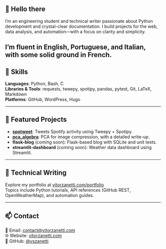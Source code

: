 ## 👋 Hello there

I’m an engineering student and technical writer passionate about Python development and crystal-clear documentation. I build projects for the web, data analysis, and automation—with a focus on clarity and simplicity.

I’m fluent in English, Portuguese, and Italian, with some solid ground in French.
---

## 🔧 Skills

**Languages**: Python, Bash, C  
**Libraries & Tools**: requests, tweepy, spotipy, pandas, pytest, Git, LaTeX, Markdown  
**Platforms**: GitHub, WordPress, Hugo

---

## 🚀 Featured Projects

- [**spotweet**](https://github.com/vszanetti/spotweet): Tweets Spotify activity using Tweepy + Spotipy.
- [**pca_algebra**](https://github.com/vszanetti/pca_algebra): PCA for image compression, with a detailed write-up.
- **flask-blog** (coming soon): Flask-based blog with SQLite and unit tests.
- **streamlit-dashboard** (coming soon): Weather data dashboard using Streamlit.

---

## 📝 Technical Writing

Explore my portfolio at [vitorzanetti.com/portfolio](https://vitorzanetti.com/portfolio)  
Topics include Python tutorials, API references (GitHub REST, OpenWeatherMap), and automation guides.

---

## 📫 Contact

📧 Email: [contact@vitorzanetti.com](mailto:contact@vitorzanetti.com)  
🌐 Website: [vitorzanetti.com](https://vitorzanetti.com)  
🐙 GitHub: [@vszanetti](https://github.com/vszanetti)
